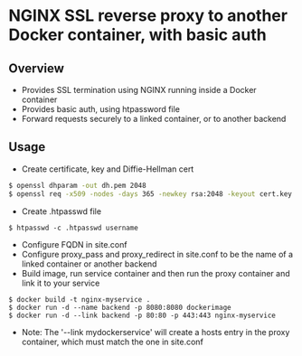 # NGINX SSL reverse proxy to another Docker container, with basic auth

## Overview

- Provides SSL termination using NGINX running inside a Docker container
- Provides basic auth, using htpassword file
- Forward requests securely to a linked container, or to another backend

## Usage
- Create certificate, key and Diffie-Hellman cert
```bash
$ openssl dhparam -out dh.pem 2048
$ openssl req -x509 -nodes -days 365 -newkey rsa:2048 -keyout cert.key -out cert.crt
```
- Create .htpasswd file
```
$ htpasswd -c .htpasswd username
```
- Configure FQDN in site.conf
- Configure proxy_pass and proxy_redirect in site.conf to be the name of a linked container or another backend
- Build image, run service container and then run the proxy container and link it to your service
```
$ docker build -t nginx-myservice .
$ docker run -d --name backend -p 8080:8080 dockerimage
$ docker run -d --link backend -p 80:80 -p 443:443 nginx-myservice
```
- Note: The '--link mydockerservice' will create a hosts entry in the proxy container, which must match the one in site.conf
